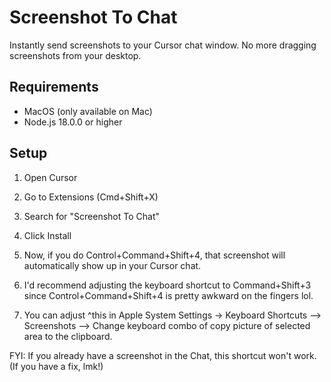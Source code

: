 # Screenshot To Chat

Instantly send screenshots to your Cursor chat window. No more dragging screenshots from your desktop.

## Requirements

- MacOS (only available on Mac)
- Node.js 18.0.0 or higher

## Setup

1. Open Cursor

2. Go to Extensions (Cmd+Shift+X)

3. Search for "Screenshot To Chat"

4. Click Install

5. Now, if you do Control+Command+Shift+4, that screenshot will automatically show up in your Cursor chat.

6. I'd recommend adjusting the keyboard shortcut to Command+Shift+3 since Control+Command+Shift+4 is pretty awkward on the fingers lol.

7. You can adjust ^this in Apple System Settings -> Keyboard Shortcuts --> Screenshots --> Change keyboard combo of copy picture of selected area to the clipboard.

FYI: If you already have a screenshot in the Chat, this shortcut won't work. (If you have a fix, lmk!)